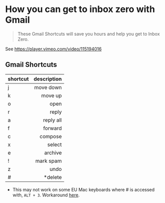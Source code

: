 # How you can get to inbox zero with Gmail

> These Gmail Shortcuts will save you hours and help you get to Inbox Zero.

See <https://player.vimeo.com/video/115194016>

## Gmail Shortcuts

shortcut | description
-------- | ----------:
j        |   move down
k        |     move up
o        |        open
r        |       reply
a        |   reply all
f        |     forward
c        |     compose
x        |      select
e        |     archive
!        |   mark spam
z        |        undo
#        |     *delete

* This may not work on some EU Mac keyboards where # is accessed with, `ALT + 3`. Workaround [here](http://toodlepip.co.uk/2010/blog-2010-09-gmail-delete-key-shortcut-uk-apple-users/).
